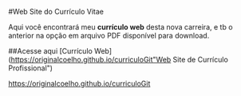 #Web Site do Currículo Vitae

Aqui você encontrará meu **currículo web** desta nova carreira, e tb o anterior na opção em arquivo PDF disponível para download.

##Acesse aqui
[Currículo Web](https://originalcoelho.github.io/curriculoGit"Web Site de Currículo Profissional")

<https://originalcoelho.github.io/curriculoGit>